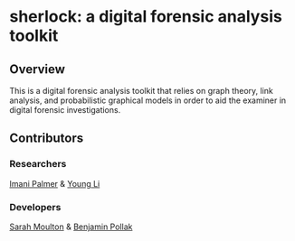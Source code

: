 # sherlock: a digital forensic analysis toolkit

## Overview

This is a digital forensic analysis toolkit that relies on graph theory, link analysis, and probabilistic graphical models in order to aid the examiner in digital forensic investigations.



##  Contributors

### Researchers

[Imani Palmer](https://imanipalmer.com) & [Young Li](https://usipeus.github.io/)

### Developers

[Sarah Moulton](https://github.com/suspiciousCloud) & [Benjamin Pollak](https://github.com/BenjaminPollak)
